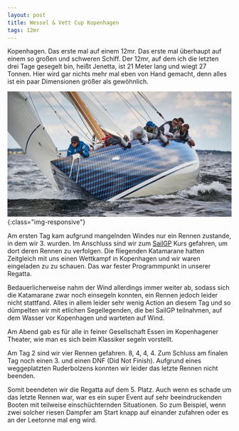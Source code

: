 ```yaml
---
layout: post
title: Wessel & Vett Cup Kopenhagen
tags: 12mr
---
```


Kopenhagen. Das erste mal auf einem 12mr. Das erste mal überhaupt auf einem so
großen und schweren Schiff. Der 12mr, auf dem ich die letzten drei Tage gesegelt
bin, heißt Jenetta, ist 21 Meter lang und wiegt 27 Tonnen. Hier wird gar nichts mehr
mal eben von Hand gemacht, denn alles ist ein paar Dimensionen größer als
gewöhnlich.

![jenetta](img/jenetta.png){:class="img-responsive"}

Am ersten Tag kam aufgrund mangelnden Windes nur ein Rennen zustande, in dem wir 3. wurden. Im Anschluss sind wir
zum [SailGP](https://youtu.be/cdH4_UUSROY) Kurs gefahren, um dort deren Rennen
zu verfolgen. Die fliegenden Katamarane hatten Zeitgleich mit uns einen
Wettkampf in Kopenhagen und wir waren eingeladen zu zu schauen. Das war fester
Programmpunkt in unserer Regatta. 

Bedauerlicherweise nahm der Wind allerdings
immer weiter ab, sodass sich die Katamarane zwar noch einsegeln konnten, ein
Rennen jedoch leider nicht stattfand. Alles in allem leider sehr wenig Action
an diesem Tag und so dümpelten wir mit etlichen Segellegenden, die bei SailGP
teilnahmen, auf dem Wasser vor Kopenhagen und warteten auf Wind.

Am Abend gab es für alle in feiner Gesellschaft Essen im Kopenhagener Theater,
wie man es sich beim Klassiker segeln vorstellt.

Am Tag 2 sind wir vier Rennen gefahren. 8, 4, 4, 4. Zum Schluss am finalen Tag
noch einen 3. und einen DNF (Did Not Finish).
Aufgrund eines weggeplatzten Ruderbolzens konnten wir leider das letzte Rennen
nicht beenden.

Somit beendeten wir die Regatta auf dem 5. Platz. Auch wenn es schade um das
letzte Rennen war, war es ein super Event auf sehr beeindruckenden Booten mit
teilweise einschüchternden Situationen. So zum Beispiel, wenn zwei solcher
riesen Dampfer am Start knapp auf einander zufahren oder es an der Leetonne mal
eng wird.

